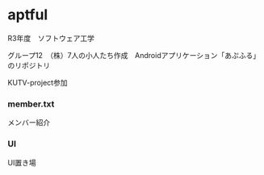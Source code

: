 # aptful
R3年度　ソフトウェア工学　

グループ12　（株）7人の小人たち作成　Androidアプリケーション「あぷふる」のリポジトリ

KUTV-project参加

### member.txt
メンバー紹介

### UI
UI置き場
